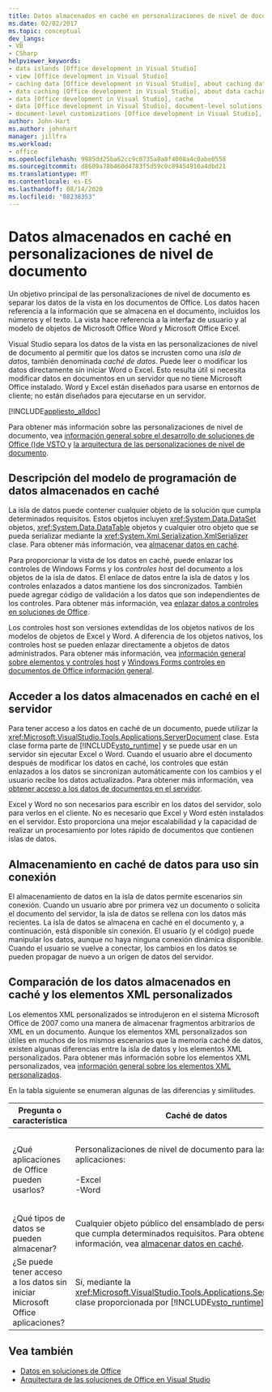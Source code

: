 ```yaml
---
title: Datos almacenados en caché en personalizaciones de nivel de documento
ms.date: 02/02/2017
ms.topic: conceptual
dev_langs:
- VB
- CSharp
helpviewer_keywords:
- data islands [Office development in Visual Studio]
- view [Office development in Visual Studio]
- caching data [Office development in Visual Studio], about caching data
- data caching [Office development in Visual Studio], about data caching
- data [Office development in Visual Studio], cache
- data [Office development in Visual Studio], document-level solutions
- document-level customizations [Office development in Visual Studio], data model
author: John-Hart
ms.author: johnhart
manager: jillfra
ms.workload:
- office
ms.openlocfilehash: 9985dd25ba62cc9c0735a8a8f4008a4c0abe0558
ms.sourcegitcommit: d8609a78b460d4783f5d59c0c89454910a4dbd21
ms.translationtype: MT
ms.contentlocale: es-ES
ms.lasthandoff: 08/14/2020
ms.locfileid: "88238353"
---
```

# <a name="cached-data-in-document-level-customizations"></a>Datos almacenados en caché en personalizaciones de nivel de documento
  Un objetivo principal de las personalizaciones de nivel de documento es separar los datos de la vista en los documentos de Office. Los datos hacen referencia a la información que se almacena en el documento, incluidos los números y el texto. La vista hace referencia a la interfaz de usuario y al modelo de objetos de Microsoft Office Word y Microsoft Office Excel.

 Visual Studio separa los datos de la vista en las personalizaciones de nivel de documento al permitir que los datos se incrusten como una *isla de datos*, también denominada *caché de datos*. Puede leer o modificar los datos directamente sin iniciar Word o Excel. Esto resulta útil si necesita modificar datos en documentos en un servidor que no tiene Microsoft Office instalado. Word y Excel están diseñados para usarse en entornos de cliente; no están diseñados para ejecutarse en un servidor.

 [!INCLUDE[appliesto_alldoc](../vsto/includes/appliesto-alldoc-md.md)]

 Para obtener más información sobre las personalizaciones de nivel de documento, vea [información general sobre el desarrollo de soluciones de Office &#40;&#41;de VSTO ](../vsto/office-solutions-development-overview-vsto.md) y [la arquitectura de las personalizaciones de nivel de documento](../vsto/architecture-of-document-level-customizations.md).

## <a name="understand-the-cached-data-programming-model"></a>Descripción del modelo de programación de datos almacenados en caché
 La isla de datos puede contener cualquier objeto de la solución que cumpla determinados requisitos. Estos objetos incluyen <xref:System.Data.DataSet> objetos, <xref:System.Data.DataTable> objetos y cualquier otro objeto que se pueda serializar mediante la <xref:System.Xml.Serialization.XmlSerializer> clase. Para obtener más información, vea [almacenar datos en caché](../vsto/caching-data.md).

 Para proporcionar la vista de los datos en caché, puede enlazar los controles de Windows Forms y los *controles host* del documento a los objetos de la isla de datos. El enlace de datos entre la isla de datos y los controles enlazados a datos mantiene los dos sincronizados. También puede agregar código de validación a los datos que son independientes de los controles. Para obtener más información, vea [enlazar datos a controles en soluciones de Office](../vsto/binding-data-to-controls-in-office-solutions.md).

 Los controles host son versiones extendidas de los objetos nativos de los modelos de objetos de Excel y Word. A diferencia de los objetos nativos, los controles host se pueden enlazar directamente a objetos de datos administrados. Para obtener más información, vea [información general sobre elementos y controles host](../vsto/host-items-and-host-controls-overview.md) y [Windows Forms controles en documentos de Office información general](../vsto/windows-forms-controls-on-office-documents-overview.md).

## <a name="access-cached-data-on-the-server"></a>Acceder a los datos almacenados en caché en el servidor
 Para tener acceso a los datos en caché de un documento, puede utilizar la <xref:Microsoft.VisualStudio.Tools.Applications.ServerDocument> clase. Esta clase forma parte de [!INCLUDE[vsto_runtime](../vsto/includes/vsto-runtime-md.md)] y se puede usar en un servidor sin ejecutar Excel o Word. Cuando el usuario abre el documento después de modificar los datos en caché, los controles que están enlazados a los datos se sincronizan automáticamente con los cambios y el usuario recibe los datos actualizados. Para obtener más información, vea [obtener acceso a los datos de documentos en el servidor](../vsto/accessing-data-in-documents-on-the-server.md).

 Excel y Word no son necesarios para escribir en los datos del servidor, solo para verlos en el cliente. No es necesario que Excel y Word estén instalados en el servidor. Esto proporciona una mejor escalabilidad y la capacidad de realizar un procesamiento por lotes rápido de documentos que contienen islas de datos.

## <a name="data-caching-for-offline-use"></a>Almacenamiento en caché de datos para uso sin conexión
 El almacenamiento de datos en la isla de datos permite escenarios sin conexión. Cuando un usuario abre por primera vez un documento o solicita el documento del servidor, la isla de datos se rellena con los datos más recientes. La isla de datos se almacena en caché en el documento y, a continuación, está disponible sin conexión. El usuario (y el código) puede manipular los datos, aunque no haya ninguna conexión dinámica disponible. Cuando el usuario se vuelve a conectar, los cambios en los datos se pueden propagar de nuevo a un origen de datos del servidor.

## <a name="cached-data-and-custom-xml-parts-compared"></a>Comparación de los datos almacenados en caché y los elementos XML personalizados
 Los elementos XML personalizados se introdujeron en el sistema Microsoft Office de 2007 como una manera de almacenar fragmentos arbitrarios de XML en un documento. Aunque los elementos XML personalizados son útiles en muchos de los mismos escenarios que la memoria caché de datos, existen algunas diferencias entre la isla de datos y los elementos XML personalizados. Para obtener más información sobre los elementos XML personalizados, vea [información general sobre los elementos XML personalizados](../vsto/custom-xml-parts-overview.md).

 En la tabla siguiente se enumeran algunas de las diferencias y similitudes.

|Pregunta o característica|Caché de datos|Elementos XML personalizados|
|-|----------------|----------------------|
|¿Qué aplicaciones de Office pueden usarlos?|Personalizaciones de nivel de documento para las siguientes aplicaciones:<br /><br /> -Excel<br />-Word|Soluciones de nivel de documento y de nivel de aplicación para las siguientes aplicaciones:<br /><br /> -Excel<br />-PowerPoint<br />-Word|
|¿Qué tipos de datos se pueden almacenar?|Cualquier objeto público del ensamblado de personalización que cumpla determinados requisitos. Para obtener más información, vea [almacenar datos en caché](../vsto/caching-data.md).|Cualquier dato XML.|
|¿Se puede tener acceso a los datos sin iniciar Microsoft Office aplicaciones?|Sí, mediante la <xref:Microsoft.VisualStudio.Tools.Applications.ServerDocument> clase proporcionada por [!INCLUDE[vsto_runtime](../vsto/includes/vsto-runtime-md.md)] .|Sí, mediante el uso de clases en el <xref:System.IO.Packaging> espacio de nombres o mediante el SDK de formato Open XML.|

## <a name="see-also"></a>Vea también
- [Datos en soluciones de Office](../vsto/data-in-office-solutions.md)
- [Arquitectura de las soluciones de Office en Visual Studio](../vsto/architecture-of-office-solutions-in-visual-studio.md)
